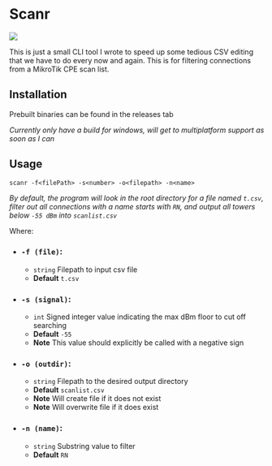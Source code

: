 # Scanr
![](https://img.shields.io/badge/Go-00ADD8?style=for-the-badge&logo=go&logoColor=white)

This is just a small CLI tool I wrote to speed up some tedious CSV editing that we have to do every now and again.
This is for filtering connections from a MikroTik CPE scan list.

## Installation

Prebuilt binaries can be found in the releases tab

_Currently only have a build for windows, will get to multiplatform support as soon as I can_
## Usage

```shell
scanr -f<filePath> -s<number> -o<filepath> -n<name>
```

_By default, the program will look in the root directory for a file named `t.csv`, filter out all connections with a name starts with `RN`, and output all towers below `-55 dBm` into `scanlist.csv`_

Where:

 - ### `-f (file)`:
   - `string` Filepath to input csv file
   - **Default** `t.csv`
   

 - ### `-s (signal)`:
   - `int` Signed integer value indicating the max dBm floor to cut off searching
   - **Default** `-55`
   - **Note** This value should explicitly be called with a negative sign
 
- ### `-o (outdir)`:
  - `string` Filepath to the desired output directory
  - **Default** `scanlist.csv`
  - **Note** Will create file if it does not exist
  - **Note** Will overwrite file if it does exist

- ### `-n (name)`:
  - `string` Substring value to filter
  - **Default** `RN`
